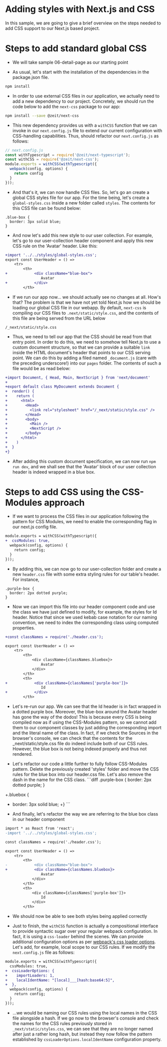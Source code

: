 # Adding styles with Next.js and CSS

In this sample, we are going to give a brief overview on the steps needed to add CSS support to our Next.js based project.

# Steps to add standard global CSS

- We will take sample 06-detail-page as our starting point

- As usual, let's start with the installation of the dependencies in the package.json file.

```bash
npm install
```

- In order to use external CSS files in our application, we actually need to add a new dependency to our project. Concretely, we should run the code below to add the ```next-css``` package to our app:
```bash
npm install --save @zeit/next-css
```

- This new dependency provides us with a ```withCSS``` function that we can invoke in our ```next.config.js``` file to extend our current configuration with CSS-handling capabilities. Thus, should refactor our ```next.config.js``` as follows:
```javascript
// next.config.js
const withTypescript = require('@zeit/next-typescript');
const withCSS = require('@zeit/next-css');
module.exports = withCSS(withTypescript({
  webpack(config, options) {
    return config
  }
}));
```

- And that's it, we can now handle CSS files. So, let's go an create a global CSS styles file for our app. For the time being, let's create a ```global-styles.css``` inside a new folder called ```styles```. The contents for this CSS file can be found below:
```
.blue-box {
  border: 3px solid blue;
}
```

- And now let's add this new style to our user collection. For example, let's go to our user-collection header component and apply this new CSS rule on the 'Avatar' header. Like this:
```diff
+import '../../styles/global-styles.css';
export const UserHeader = () =>
    <tr>
        <th>
+            <div className="blue-box">
                Avatar
+            </div>
        </th>
```

- If we run our app now... we should actually see no changes at all. How's that? The problem is that we have not yet told Next.js how we should be loading our global CSS file in our webapp. By default, ```next-css``` is compiling our CSS files to ```.next/static/style.css```, and the contents of this file are being served from the URL below
```
/_next/static/style.css
```

- Thus, we need to tell our app that the CSS should be read from that entry point. In order to do this, we need to somehow tell Next.js to use a custom document structure, so that we can provide a suitable ```link``` inside the HTML document's header that points to our CSS serving point. We can do this by adding a filed named ```_document.js``` (care with the preceding underscore!) into our ```pages``` folder. The contents of such a file would be as read below:
```diff
+import Document, { Head, Main, NextScript } from 'next/document'
+
+export default class MyDocument extends Document {
+  render() {
+    return (
+      <html>
+        <Head>
+          <link rel="stylesheet" href="/_next/static/style.css" />
+        </Head>
+        <body>
+          <Main />
+          <NextScript />
+        </body>
+      </html>
+    )
+  }
+}
```

- After adding this custom document specification, we can now run ```npm run dev```, and we shall see that the 'Avatar' block of our user collection header is indeed wrapped in a blue box.

# Steps to add CSS using the CSS-Modules approach

- If we want to process the CSS files in our application following the pattern for CSS Modules, we need to enable the corresponding flag in our next.js config file.
```diff
module.exports = withCSS(withTypescript({
+  cssModules: true,
  webpack(config, options) {
    return config;
  }
}));
```

- By adding this, we can now go to our user-collection folder and create a new ```header.css``` file with some extra styling rules for our table's header. For instance,
```
.purple-box {
  border: 2px dotted purple;
}
```

- Now we can import this file into our header component code and use the class we have just defined to modify, for example, the styles for Id header. Notice that since we used kebab case notation for our naming convention, we need to index the corresponding class using computed properties.
```diff
+const classNames = require('./header.css');

export const UserHeader = () =>
    <tr>
        <th>
            <div className={classNames.bluebox}>
                Avatar
            </div>
        </th>
        <th>
+            <div className={classNames['purple-box']}>
                Id
+            </div>
        </th>
```

- Let's re-run our app. We can see that the Id header is in fact wrapped in a dotted purple box. Moreover, the blue-box around the Avatar header has gone the way of the dodos! This is because every CSS is being compiled now as if using the CSS-Modules pattern, so we cannot add them to our component classes by just adding the corresponding import and the literal name of the class. In fact, if we check the Sources in the browser's console, we can check that the contents for the _next/static/style.css file do indeed include both of our CSS rules. However, the blue box is not being indexed properly and thus not rendered.

- Let's refactor our code a little further to fully follow CSS-Modules pattern. Delete the previously created 'styles' folder and move the CSS rules for the blue box into our header.css file. Let's also remove the dash in the name for the CSS class.
´´´diff
.purple-box {
  border: 2px dotted purple;
}

+.bluebox {
+  border: 3px solid blue;
+}
´´´

- And finally, let's refactor the way we are referring to the blue box class in our header component
```diff
import * as React from 'react';
-import '../../styles/global-styles.css';

const classNames = require('./header.css');

export const UserHeader = () =>
    <tr>
        <th>
-            <div className="blue-box">
+            <div className={classNames.bluebox}>
                Avatar
            </div>
        </th>
        <th>
            <div className={classNames['purple-box']}>
                Id
            </div>
        </th>
```

- We should now be able to see both styles being applied correctly

- Just to finish, the ```withCSS``` function is actually a compositional interface to provide syntactic sugar over your regular webpack configuration. In fact, it is using a ```css-loader``` behind the scenes. We can provide additional configuration options as per [webpack's css loader options](https://github.com/webpack-contrib/css-loader#options). Let's add, for example, local scope to our CSS rules. If we modify the ```next.config.js``` file as follows:
```diff
module.exports = withCSS(withTypescript({
  cssModules: true,
+  cssLoaderOptions: {
+    importLoaders: 1,
+    localIdentName: "[local]___[hash:base64:5]",
+  },
  webpack(config, options) {
    return config;
  }
}));
```

- ...we would be naming our CSS rules using the local names in the CSS file alongside a hash. If we go now to the browser's console and check the names for the CSS rules previously stored in ```_next/static/styles.css```, we can see that they are no longer named after just a rather long hash, but instead they now follow the pattern established by ```cssLoaderOptions.localIdentName``` configuration property.

